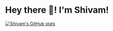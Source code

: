 # Hey there :wave:! I'm Shivam!


[![Shivam's GitHub stats](https://github-readme-stats.vercel.app/api?username=shivam-vohra&theme=dracula&show_icons=true&count_private=true)](https://github.com/anuraghazra/github-readme-stats)
